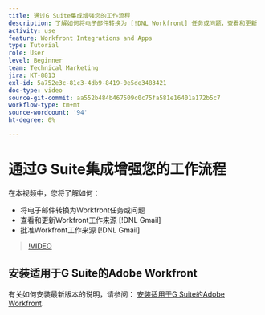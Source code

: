 ```yaml
---
title: 通过G Suite集成增强您的工作流程
description: 了解如何将电子邮件转换为 [!DNL Workfront] 任务或问题，查看和更新 [!DNL Workfront] 从Gmail工作，并审批 [!DNL Workfront] 使用Gmail。
activity: use
feature: Workfront Integrations and Apps
type: Tutorial
role: User
level: Beginner
team: Technical Marketing
jira: KT-8813
exl-id: 5a752e3c-81c3-4db9-8419-0e5de3483421
doc-type: video
source-git-commit: aa552b484b467509c0c75fa581e16401a172b5c7
workflow-type: tm+mt
source-wordcount: '94'
ht-degree: 0%

---
```


# 通过G Suite集成增强您的工作流程

在本视频中，您将了解如何：

* 将电子邮件转换为Workfront任务或问题
* 查看和更新Workfront工作来源 [!DNL Gmail]
* 批准Workfront工作来源 [!DNL Gmail]

>[!VIDEO](https://video.tv.adobe.com/v/335114/?quality=12&learn=on)

## 安装适用于G Suite的Adobe Workfront

有关如何安装最新版本的说明，请参阅： [安装适用于G Suite的Adobe Workfront](https://experienceleague.adobe.com/docs/workfront/using/adobe-workfront-integrations/workfront-for-g-suite/install-workfront-for-gsuite.html).
